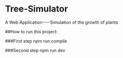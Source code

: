 # Tree-Simulator
A Web Application----Simulation of the growth of plants

##How to run this project:

###First step
npm run compile

###Second step
npm run dev
